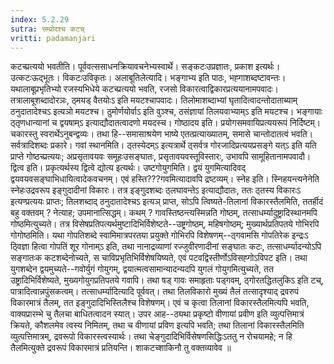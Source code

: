 ```yaml
---
index: 5.2.29
sutra: सम्प्रोदश्च कटच्
vritti: padamanjari
---
```


 कटच्प्रत्ययो भवतीति। पूर्ववत्ससाधनक्रियावचनेभ्यस्वार्थे। सङ्कटःउप्रज्ञातः, प्रकाश इत्यर्थः। उत्कटःऊद्भूतः। विकटःउविकृतः। अलाबूतिलेत्यादि। भङ्गाभ्य इति पाठः, भह्गाशब्दष्टावन्तः। यथालाबूप्रभृतिभ्यो रजस्यभिधेये कटच्प्रत्ययो भवति, रजसो विकारत्वाद्विकारप्रत्ययानामपवादः। तत्रालाबूशब्दादोरञः, ठ्मयड् वैतयोःऽ इति मयटश्चापवादः। तिलोमाशब्दाभ्यां घृतादित्वादन्तोदाताब्याम् ठनुदातादेश्चऽ इत्यञो मयटश्च। ठुमोर्णयोर्वाऽ इति वुञ्श्च, ठसंज्ञायां तिलयवाभ्याम्ऽ इति मयटश्च। भङ्गायाः ठ्तृणधान्यानां च द्वयषाम्ऽ इत्याद्यौदातत्वादणो मयदस्च। गोष्ठादय इति। प्रयोगसमवायिप्रत्ययरूपं निर्दिष्टम्। चकारस्तु स्वरार्थेऽनुबन्द्वव्यः। तथा हि--समासाश्रयेण भाष्ये एतत्प्रत्याख्यातम्, समासे चान्तोदातत्वं भवति। सर्वत्रादिशब्दः प्रकारे। गवां स्थानमिति। ठ्तस्येदम्ऽ इत्यत्रार्थे ठ्सर्वत्र गोरजादिप्रत्ययप्रसङ्गे यत्ऽ इति यति प्राप्ते गोष्ठच्प्रत्ययः; अप्रसृतावयवः समूहःउसङ्घातः, प्रसृतावयवस्तूविस्तारः, उभावपि सामूहितानामपवादौ। द्वित्व इति। प्रकृत्यर्थस्य द्वित्वे द्योत्य इत्यर्थः। उष्टगोयुगमिति। द्वयं युगमित्यादिवद् द्वयवयवसङ्घाभिधायित्वादेकवचनम्। एवं हस्ति???गवमित्यादावपि द्रष्टव्यम्। स्नेह इति। स्निहयन्त्यनेनेति स्नेहःउद्रवरूप इङ्गुदादीनां विकारः। तत्र इङ्गुदशब्दः ठ्लघावन्तेऽ इत्याद्यौदातः, ततः ठ्तस्य विकारःऽ इत्यण्प्रत्ययः प्राप्तः; तिलशब्दाद् ठनुदातादेश्चऽ इत्यञ् प्राप्त, सोऽपि त्विष्यते-तिलानां विकारस्तैलमिति, ततर्हीदं बहु वक्तवम् ? नेत्याह; उपमानात्सिद्धम्। कथम् ? गावस्तिष्ठन्त्यस्मिन्नति गोष्ठम्, तत्साधर्म्यादुष्ट्रादिस्थानमपि गोष्ठमित्युच्यते। तत्र विसेषप्रतिपत्यर्थमुष्टादिभिर्विशेष्टते--उष्ट्रगोष्ठम्, महिषगोष्ठम्; मुख्यार्थप्रतिपतये गोभिरपि गोगोष्ठमिति। यथा गोपतिशब्दे स्वामिमात्रपरतया प्रयुक्ते गोभिरपि विशेषणम्--ठ्गवामसि गोपतिरेक इन्द्रःऽ ठ्विज्ञा हित्वा गोपतिं शूर गोनाम्ऽ इति, तथा नानाद्रव्याणां रज्जुवीरणादीनां सङ्घातः कटः, तत्साधर्म्यादन्योऽपि सङ्गातःक कटशब्देनोच्यते, स चाविप्रभृतिभिर्विशेषयिष्यते, एवं पटवद्विस्तीर्णोऽविसह्गोऽविपट इति। तथा युगशब्देन द्वयमुच्यते--गवोर्युगं गोयुगम्, द्वयात्मत्वसामान्यादन्यदपि युगलं गोयुगमित्युच्यते, तत उष्ट्रादिभिर्विशेष्यते, मुख्यगोयुगप्रतिपतये गवापि। तथा षड् गावः समाहृताः पड्गवम्, ठ्गोरतद्धितलुकिऽ इति टच्, पात्रादित्वान्नपुंसकत्वम्। तत्साधर्म्यादित्यादि पूर्ववत्। तथा तिलविकारो मुख्यं तैलं तत्सादृश्याद् द्रवरुपं विकारमात्रं तैलम्, तत इङ्गुदादिभिस्तिलैश्च विशेषणम्। एवं च कृत्वा तिलानां विकारस्तैलमित्यपि भवति, वाक्यप्रारम्भे चु तैलचा बाधितत्वादन स्यात्। उपर आह--ठ्यथा प्रकृष्टो वीणायां प्रवीण इति व्युत्पत्तिमात्रं क्रियते, कौशलमेव त्वस्य निमितम्, तथा च वीणायां प्रविण इत्यपि भवति; तथा तिलानां विकारस्तैलमिति व्युत्पत्तिमात्रम्, द्रवरूपो विकारस्त्वस्यार्थः। तथा चेङ्गुदादिभिर्विसेषणसिद्धिःऽततु न रोचयामहे; न हि तैलमित्युक्ते द्रवरूपं विकारमात्रं प्रतियन्ति। शाकटच्शाकिनौ तु वक्तव्यावेव ॥